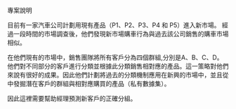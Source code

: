 專案說明

目前有一家汽車公司計劃用現有產品（P1、P2、P3、P4 和 P5）進入新市場。
經過一段時間的市場調查後，他們發現新市場購車行為與過去該公司銷售的購車市場相似。

在他們現有的市場中，銷售團隊將所有客戶分為四個群組,分別是A、B、C、D。他們對不同部分的客戶進行分類並根據此分類銷售相對應的產品。這一策略對他們來說有很好的成果。因此他們計劃將過去的分類機制應用在新興的市場中，並且從中發掘潛在客戶的群組與相對應購買的產品（私有數據集）。

因此這裡需要幫助經理預測新客戶的正確分組。
